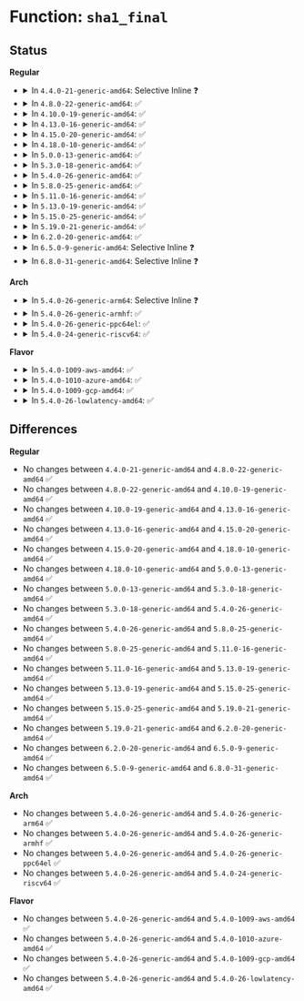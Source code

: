 # Function: <code>sha1_final</code>

## Status
<b>Regular</b>
<ul>
<li>
<details>
<summary>In <code>4.4.0-21-generic-amd64</code>: Selective Inline ❓</summary>

```c
int sha1_final(struct shash_desc * desc, u8 * out)
```

```json
{
  "name": "sha1_final",
  "collision_type": "Unique Static",
  "inline_type": "Selective",
  "funcs": [
    {
      "addr": 18446744071582668957,
      "name": "sha1_final",
      "external": false,
      "loc": "crypto/sha1_generic.c:48",
      "file": "crypto/sha1_generic.c",
      "inline": "not declared, inlined",
      "caller_inline": [
        "crypto/sha1_generic.c:crypto_sha1_finup"
      ],
      "caller_func": []
    }
  ],
  "symbols": [
    {
      "addr": 18446744071582669872,
      "name": "sha1_final",
      "section": ".text",
      "bind": "STB_LOCAL",
      "size": 344
    }
  ]
}
```
</details>
</li>
<li>
<details>
<summary>In <code>4.8.0-22-generic-amd64</code>: ✅</summary>

```c
int sha1_final(struct shash_desc * desc, u8 * out)
```

```json
{
  "name": "sha1_final",
  "collision_type": "Unique Static",
  "inline_type": "No",
  "funcs": [
    {
      "addr": 18446744071582920720,
      "name": "sha1_final",
      "external": false,
      "loc": "crypto/sha1_generic.c:55",
      "file": "crypto/sha1_generic.c",
      "inline": "seen, unknown",
      "caller_inline": [],
      "caller_func": [
        "crypto/sha1_generic.c:crypto_sha1_finup"
      ]
    }
  ],
  "symbols": [
    {
      "addr": 18446744071582920720,
      "name": "sha1_final",
      "section": ".text",
      "bind": "STB_LOCAL",
      "size": 326
    }
  ]
}
```
</details>
</li>
<li>
<details>
<summary>In <code>4.10.0-19-generic-amd64</code>: ✅</summary>

```c
int sha1_final(struct shash_desc * desc, u8 * out)
```

```json
{
  "name": "sha1_final",
  "collision_type": "Unique Static",
  "inline_type": "No",
  "funcs": [
    {
      "addr": 18446744071583023152,
      "name": "sha1_final",
      "external": false,
      "loc": "crypto/sha1_generic.c:55",
      "file": "crypto/sha1_generic.c",
      "inline": "seen, unknown",
      "caller_inline": [],
      "caller_func": [
        "crypto/sha1_generic.c:crypto_sha1_finup"
      ]
    }
  ],
  "symbols": [
    {
      "addr": 18446744071583023152,
      "name": "sha1_final",
      "section": ".text",
      "bind": "STB_LOCAL",
      "size": 326
    }
  ]
}
```
</details>
</li>
<li>
<details>
<summary>In <code>4.13.0-16-generic-amd64</code>: ✅</summary>

```c
int sha1_final(struct shash_desc * desc, u8 * out)
```

```json
{
  "name": "sha1_final",
  "collision_type": "Unique Static",
  "inline_type": "No",
  "funcs": [
    {
      "addr": 18446744071583077136,
      "name": "sha1_final",
      "external": false,
      "loc": "crypto/sha1_generic.c:55",
      "file": "crypto/sha1_generic.c",
      "inline": "seen, unknown",
      "caller_inline": [],
      "caller_func": [
        "crypto/sha1_generic.c:crypto_sha1_finup"
      ]
    }
  ],
  "symbols": [
    {
      "addr": 18446744071583077136,
      "name": "sha1_final",
      "section": ".text",
      "bind": "STB_LOCAL",
      "size": 319
    }
  ]
}
```
</details>
</li>
<li>
<details>
<summary>In <code>4.15.0-20-generic-amd64</code>: ✅</summary>

```c
int sha1_final(struct shash_desc * desc, u8 * out)
```

```json
{
  "name": "sha1_final",
  "collision_type": "Unique Static",
  "inline_type": "No",
  "funcs": [
    {
      "addr": 18446744071583243568,
      "name": "sha1_final",
      "external": false,
      "loc": "crypto/sha1_generic.c:55",
      "file": "crypto/sha1_generic.c",
      "inline": "seen, unknown",
      "caller_inline": [],
      "caller_func": [
        "crypto/sha1_generic.c:crypto_sha1_finup"
      ]
    }
  ],
  "symbols": [
    {
      "addr": 18446744071583243568,
      "name": "sha1_final",
      "section": ".text",
      "bind": "STB_LOCAL",
      "size": 319
    }
  ]
}
```
</details>
</li>
<li>
<details>
<summary>In <code>4.18.0-10-generic-amd64</code>: ✅</summary>

```c
int sha1_final(struct shash_desc * desc, u8 * out)
```

```json
{
  "name": "sha1_final",
  "collision_type": "Unique Static",
  "inline_type": "No",
  "funcs": [
    {
      "addr": 18446744071583451280,
      "name": "sha1_final",
      "external": false,
      "loc": "crypto/sha1_generic.c:55",
      "file": "crypto/sha1_generic.c",
      "inline": "seen, unknown",
      "caller_inline": [],
      "caller_func": [
        "crypto/sha1_generic.c:crypto_sha1_finup"
      ]
    }
  ],
  "symbols": [
    {
      "addr": 18446744071583451280,
      "name": "sha1_final",
      "section": ".text",
      "bind": "STB_LOCAL",
      "size": 334
    }
  ]
}
```
</details>
</li>
<li>
<details>
<summary>In <code>5.0.0-13-generic-amd64</code>: ✅</summary>

```c
int sha1_final(struct shash_desc * desc, u8 * out)
```

```json
{
  "name": "sha1_final",
  "collision_type": "Unique Static",
  "inline_type": "No",
  "funcs": [
    {
      "addr": 18446744071583573248,
      "name": "sha1_final",
      "external": false,
      "loc": "crypto/sha1_generic.c:55",
      "file": "crypto/sha1_generic.c",
      "inline": "seen, unknown",
      "caller_inline": [],
      "caller_func": [
        "crypto/sha1_generic.c:crypto_sha1_finup"
      ]
    }
  ],
  "symbols": [
    {
      "addr": 18446744071583573248,
      "name": "sha1_final",
      "section": ".text",
      "bind": "STB_LOCAL",
      "size": 334
    }
  ]
}
```
</details>
</li>
<li>
<details>
<summary>In <code>5.3.0-18-generic-amd64</code>: ✅</summary>

```c
int sha1_final(struct shash_desc * desc, u8 * out)
```

```json
{
  "name": "sha1_final",
  "collision_type": "Unique Static",
  "inline_type": "No",
  "funcs": [
    {
      "addr": 18446744071583762240,
      "name": "sha1_final",
      "external": false,
      "loc": "crypto/sha1_generic.c:50",
      "file": "crypto/sha1_generic.c",
      "inline": "seen, unknown",
      "caller_inline": [],
      "caller_func": [
        "crypto/sha1_generic.c:crypto_sha1_finup"
      ]
    }
  ],
  "symbols": [
    {
      "addr": 18446744071583762240,
      "name": "sha1_final",
      "section": ".text",
      "bind": "STB_LOCAL",
      "size": 333
    }
  ]
}
```
</details>
</li>
<li>
<details>
<summary>In <code>5.4.0-26-generic-amd64</code>: ✅</summary>

```c
int sha1_final(struct shash_desc * desc, u8 * out)
```

```json
{
  "name": "sha1_final",
  "collision_type": "Unique Static",
  "inline_type": "No",
  "funcs": [
    {
      "addr": 18446744071583871920,
      "name": "sha1_final",
      "external": false,
      "loc": "crypto/sha1_generic.c:50",
      "file": "crypto/sha1_generic.c",
      "inline": "seen, unknown",
      "caller_inline": [],
      "caller_func": [
        "crypto/sha1_generic.c:crypto_sha1_finup"
      ]
    }
  ],
  "symbols": [
    {
      "addr": 18446744071583871920,
      "name": "sha1_final",
      "section": ".text",
      "bind": "STB_LOCAL",
      "size": 333
    }
  ]
}
```
</details>
</li>
<li>
<details>
<summary>In <code>5.8.0-25-generic-amd64</code>: ✅</summary>

```c
int sha1_final(struct shash_desc * desc, u8 * out)
```

```json
{
  "name": "sha1_final",
  "collision_type": "Unique Static",
  "inline_type": "No",
  "funcs": [
    {
      "addr": 18446744071584261824,
      "name": "sha1_final",
      "external": false,
      "loc": "crypto/sha1_generic.c:49",
      "file": "crypto/sha1_generic.c",
      "inline": "seen, unknown",
      "caller_inline": [],
      "caller_func": [
        "crypto/sha1_generic.c:crypto_sha1_finup"
      ]
    }
  ],
  "symbols": [
    {
      "addr": 18446744071584261824,
      "name": "sha1_final",
      "section": ".text",
      "bind": "STB_LOCAL",
      "size": 416
    }
  ]
}
```
</details>
</li>
<li>
<details>
<summary>In <code>5.11.0-16-generic-amd64</code>: ✅</summary>

```c
int sha1_final(struct shash_desc * desc, u8 * out)
```

```json
{
  "name": "sha1_final",
  "collision_type": "Unique Static",
  "inline_type": "No",
  "funcs": [
    {
      "addr": 18446744071584380528,
      "name": "sha1_final",
      "external": false,
      "loc": "crypto/sha1_generic.c:49",
      "file": "crypto/sha1_generic.c",
      "inline": "seen, unknown",
      "caller_inline": [],
      "caller_func": [
        "crypto/sha1_generic.c:crypto_sha1_finup"
      ]
    }
  ],
  "symbols": [
    {
      "addr": 18446744071584380528,
      "name": "sha1_final",
      "section": ".text",
      "bind": "STB_LOCAL",
      "size": 447
    }
  ]
}
```
</details>
</li>
<li>
<details>
<summary>In <code>5.13.0-19-generic-amd64</code>: ✅</summary>

```c
int sha1_final(struct shash_desc * desc, u8 * out)
```

```json
{
  "name": "sha1_final",
  "collision_type": "Unique Static",
  "inline_type": "No",
  "funcs": [
    {
      "addr": 18446744071584415024,
      "name": "sha1_final",
      "external": false,
      "loc": "crypto/sha1_generic.c:49",
      "file": "crypto/sha1_generic.c",
      "inline": "seen, unknown",
      "caller_inline": [],
      "caller_func": [
        "crypto/sha1_generic.c:crypto_sha1_finup"
      ]
    }
  ],
  "symbols": [
    {
      "addr": 18446744071584415024,
      "name": "sha1_final",
      "section": ".text",
      "bind": "STB_LOCAL",
      "size": 445
    }
  ]
}
```
</details>
</li>
<li>
<details>
<summary>In <code>5.15.0-25-generic-amd64</code>: ✅</summary>

```c
int sha1_final(struct shash_desc * desc, u8 * out)
```

```json
{
  "name": "sha1_final",
  "collision_type": "Unique Static",
  "inline_type": "No",
  "funcs": [
    {
      "addr": 18446744071584810624,
      "name": "sha1_final",
      "external": false,
      "loc": "crypto/sha1_generic.c:49",
      "file": "crypto/sha1_generic.c",
      "inline": "seen, unknown",
      "caller_inline": [],
      "caller_func": [
        "crypto/sha1_generic.c:crypto_sha1_finup"
      ]
    }
  ],
  "symbols": [
    {
      "addr": 18446744071584810624,
      "name": "sha1_final",
      "section": ".text",
      "bind": "STB_LOCAL",
      "size": 482
    }
  ]
}
```
</details>
</li>
<li>
<details>
<summary>In <code>5.19.0-21-generic-amd64</code>: ✅</summary>

```c
int sha1_final(struct shash_desc * desc, u8 * out)
```

```json
{
  "name": "sha1_final",
  "collision_type": "Unique Static",
  "inline_type": "No",
  "funcs": [
    {
      "addr": 18446744071585501152,
      "name": "sha1_final",
      "external": false,
      "loc": "crypto/sha1_generic.c:49",
      "file": "crypto/sha1_generic.c",
      "inline": "seen, unknown",
      "caller_inline": [],
      "caller_func": [
        "crypto/sha1_generic.c:crypto_sha1_finup"
      ]
    }
  ],
  "symbols": [
    {
      "addr": 18446744071585501152,
      "name": "sha1_final",
      "section": ".text",
      "bind": "STB_LOCAL",
      "size": 516
    }
  ]
}
```
</details>
</li>
<li>
<details>
<summary>In <code>6.2.0-20-generic-amd64</code>: ✅</summary>

```c
int sha1_final(struct shash_desc * desc, u8 * out)
```

```json
{
  "name": "sha1_final",
  "collision_type": "Unique Static",
  "inline_type": "No",
  "funcs": [
    {
      "addr": 18446744071586264160,
      "name": "sha1_final",
      "external": false,
      "loc": "crypto/sha1_generic.c:49",
      "file": "crypto/sha1_generic.c",
      "inline": "seen, unknown",
      "caller_inline": [],
      "caller_func": [
        "crypto/sha1_generic.c:crypto_sha1_finup"
      ]
    }
  ],
  "symbols": [
    {
      "addr": 18446744071586264160,
      "name": "sha1_final",
      "section": ".text",
      "bind": "STB_LOCAL",
      "size": 516
    }
  ]
}
```
</details>
</li>
<li>
<details>
<summary>In <code>6.5.0-9-generic-amd64</code>: Selective Inline ❓</summary>

```c
int sha1_final(struct shash_desc * desc, u8 * out)
```

```json
{
  "name": "sha1_final",
  "collision_type": "Unique Static",
  "inline_type": "Selective",
  "funcs": [
    {
      "addr": 18446744071586506338,
      "name": "sha1_final",
      "external": false,
      "loc": "crypto/sha1_generic.c:49",
      "file": "crypto/sha1_generic.c",
      "inline": "not declared, inlined",
      "caller_inline": [
        "crypto/sha1_generic.c:crypto_sha1_finup"
      ],
      "caller_func": []
    }
  ],
  "symbols": [
    {
      "addr": 18446744071586505520,
      "name": "sha1_final",
      "section": ".text",
      "bind": "STB_LOCAL",
      "size": 139
    }
  ]
}
```
</details>
</li>
<li>
<details>
<summary>In <code>6.8.0-31-generic-amd64</code>: Selective Inline ❓</summary>

```c
int sha1_final(struct shash_desc * desc, u8 * out)
```

```json
{
  "name": "sha1_final",
  "collision_type": "Unique Static",
  "inline_type": "Selective",
  "funcs": [
    {
      "addr": 18446744071586775730,
      "name": "sha1_final",
      "external": false,
      "loc": "crypto/sha1_generic.c:49",
      "file": "crypto/sha1_generic.c",
      "inline": "not declared, inlined",
      "caller_inline": [
        "crypto/sha1_generic.c:crypto_sha1_finup"
      ],
      "caller_func": []
    }
  ],
  "symbols": [
    {
      "addr": 18446744071586774912,
      "name": "sha1_final",
      "section": ".text",
      "bind": "STB_LOCAL",
      "size": 139
    }
  ]
}
```
</details>
</li>
</ul>
<b>Arch</b>
<ul>
<li>
<details>
<summary>In <code>5.4.0-26-generic-arm64</code>: Selective Inline ❓</summary>

```c
int sha1_final(struct shash_desc * desc, u8 * out)
```

```json
{
  "name": "sha1_final",
  "collision_type": "Unique Static",
  "inline_type": "Selective",
  "funcs": [
    {
      "addr": 18446603336495690540,
      "name": "sha1_final",
      "external": false,
      "loc": "crypto/sha1_generic.c:50",
      "file": "crypto/sha1_generic.c",
      "inline": "not declared, inlined",
      "caller_inline": [
        "crypto/sha1_generic.c:crypto_sha1_finup"
      ],
      "caller_func": []
    }
  ],
  "symbols": [
    {
      "addr": 18446603336495691168,
      "name": "sha1_final",
      "section": ".text",
      "bind": "STB_LOCAL",
      "size": 320
    }
  ]
}
```
</details>
</li>
<li>
<details>
<summary>In <code>5.4.0-26-generic-armhf</code>: ✅</summary>

```c
int sha1_final(struct shash_desc * desc, u8 * out)
```

```json
{
  "name": "sha1_final",
  "collision_type": "Unique Static",
  "inline_type": "No",
  "funcs": [
    {
      "addr": 3229040348,
      "name": "sha1_final",
      "external": false,
      "loc": "crypto/sha1_generic.c:50",
      "file": "crypto/sha1_generic.c",
      "inline": "seen, unknown",
      "caller_inline": [],
      "caller_func": [
        "crypto/sha1_generic.c:crypto_sha1_finup"
      ]
    }
  ],
  "symbols": [
    {
      "addr": 3229040348,
      "name": "sha1_final",
      "section": ".text",
      "bind": "STB_LOCAL",
      "size": 244
    }
  ]
}
```
</details>
</li>
<li>
<details>
<summary>In <code>5.4.0-26-generic-ppc64el</code>: ✅</summary>

```c
int sha1_final(struct shash_desc * desc, u8 * out)
```

```json
{
  "name": "sha1_final",
  "collision_type": "Unique Static",
  "inline_type": "No",
  "funcs": [
    {
      "addr": 13835058055289835184,
      "name": "sha1_final",
      "external": false,
      "loc": "crypto/sha1_generic.c:50",
      "file": "crypto/sha1_generic.c",
      "inline": "seen, unknown",
      "caller_inline": [],
      "caller_func": [
        "crypto/sha1_generic.c:crypto_sha1_finup"
      ]
    }
  ],
  "symbols": [
    {
      "addr": 13835058055289835184,
      "name": "sha1_final",
      "section": ".text",
      "bind": "STB_LOCAL",
      "size": 336
    }
  ]
}
```
</details>
</li>
<li>
<details>
<summary>In <code>5.4.0-24-generic-riscv64</code>: ✅</summary>

```c
int sha1_final(struct shash_desc * desc, u8 * out)
```

```json
{
  "name": "sha1_final",
  "collision_type": "Unique Static",
  "inline_type": "No",
  "funcs": [
    {
      "addr": 18446743936274838384,
      "name": "sha1_final",
      "external": false,
      "loc": "crypto/sha1_generic.c:50",
      "file": "crypto/sha1_generic.c",
      "inline": "seen, unknown",
      "caller_inline": [],
      "caller_func": [
        "crypto/sha1_generic.c:crypto_sha1_finup"
      ]
    }
  ],
  "symbols": [
    {
      "addr": 18446743936274838384,
      "name": "sha1_final",
      "section": ".text",
      "bind": "STB_LOCAL",
      "size": 364
    }
  ]
}
```
</details>
</li>
</ul>
<b>Flavor</b>
<ul>
<li>
<details>
<summary>In <code>5.4.0-1009-aws-amd64</code>: ✅</summary>

```c
int sha1_final(struct shash_desc * desc, u8 * out)
```

```json
{
  "name": "sha1_final",
  "collision_type": "Unique Static",
  "inline_type": "No",
  "funcs": [
    {
      "addr": 18446744071583840656,
      "name": "sha1_final",
      "external": false,
      "loc": "crypto/sha1_generic.c:50",
      "file": "crypto/sha1_generic.c",
      "inline": "seen, unknown",
      "caller_inline": [],
      "caller_func": [
        "crypto/sha1_generic.c:crypto_sha1_finup"
      ]
    }
  ],
  "symbols": [
    {
      "addr": 18446744071583840656,
      "name": "sha1_final",
      "section": ".text",
      "bind": "STB_LOCAL",
      "size": 333
    }
  ]
}
```
</details>
</li>
<li>
<details>
<summary>In <code>5.4.0-1010-azure-amd64</code>: ✅</summary>

```c
int sha1_final(struct shash_desc * desc, u8 * out)
```

```json
{
  "name": "sha1_final",
  "collision_type": "Unique Static",
  "inline_type": "No",
  "funcs": [
    {
      "addr": 18446744071583777712,
      "name": "sha1_final",
      "external": false,
      "loc": "crypto/sha1_generic.c:50",
      "file": "crypto/sha1_generic.c",
      "inline": "seen, unknown",
      "caller_inline": [],
      "caller_func": [
        "crypto/sha1_generic.c:crypto_sha1_finup"
      ]
    }
  ],
  "symbols": [
    {
      "addr": 18446744071583777712,
      "name": "sha1_final",
      "section": ".text",
      "bind": "STB_LOCAL",
      "size": 333
    }
  ]
}
```
</details>
</li>
<li>
<details>
<summary>In <code>5.4.0-1009-gcp-amd64</code>: ✅</summary>

```c
int sha1_final(struct shash_desc * desc, u8 * out)
```

```json
{
  "name": "sha1_final",
  "collision_type": "Unique Static",
  "inline_type": "No",
  "funcs": [
    {
      "addr": 18446744071583824416,
      "name": "sha1_final",
      "external": false,
      "loc": "crypto/sha1_generic.c:50",
      "file": "crypto/sha1_generic.c",
      "inline": "seen, unknown",
      "caller_inline": [],
      "caller_func": [
        "crypto/sha1_generic.c:crypto_sha1_finup"
      ]
    }
  ],
  "symbols": [
    {
      "addr": 18446744071583824416,
      "name": "sha1_final",
      "section": ".text",
      "bind": "STB_LOCAL",
      "size": 333
    }
  ]
}
```
</details>
</li>
<li>
<details>
<summary>In <code>5.4.0-26-lowlatency-amd64</code>: ✅</summary>

```c
int sha1_final(struct shash_desc * desc, u8 * out)
```

```json
{
  "name": "sha1_final",
  "collision_type": "Unique Static",
  "inline_type": "No",
  "funcs": [
    {
      "addr": 18446744071583925488,
      "name": "sha1_final",
      "external": false,
      "loc": "crypto/sha1_generic.c:50",
      "file": "crypto/sha1_generic.c",
      "inline": "seen, unknown",
      "caller_inline": [],
      "caller_func": [
        "crypto/sha1_generic.c:crypto_sha1_finup"
      ]
    }
  ],
  "symbols": [
    {
      "addr": 18446744071583925488,
      "name": "sha1_final",
      "section": ".text",
      "bind": "STB_LOCAL",
      "size": 333
    }
  ]
}
```
</details>
</li>
</ul>

## Differences
<b>Regular</b>
<ul>
<li>
No changes between <code>4.4.0-21-generic-amd64</code> and <code>4.8.0-22-generic-amd64</code> ✅
</li>
<li>
No changes between <code>4.8.0-22-generic-amd64</code> and <code>4.10.0-19-generic-amd64</code> ✅
</li>
<li>
No changes between <code>4.10.0-19-generic-amd64</code> and <code>4.13.0-16-generic-amd64</code> ✅
</li>
<li>
No changes between <code>4.13.0-16-generic-amd64</code> and <code>4.15.0-20-generic-amd64</code> ✅
</li>
<li>
No changes between <code>4.15.0-20-generic-amd64</code> and <code>4.18.0-10-generic-amd64</code> ✅
</li>
<li>
No changes between <code>4.18.0-10-generic-amd64</code> and <code>5.0.0-13-generic-amd64</code> ✅
</li>
<li>
No changes between <code>5.0.0-13-generic-amd64</code> and <code>5.3.0-18-generic-amd64</code> ✅
</li>
<li>
No changes between <code>5.3.0-18-generic-amd64</code> and <code>5.4.0-26-generic-amd64</code> ✅
</li>
<li>
No changes between <code>5.4.0-26-generic-amd64</code> and <code>5.8.0-25-generic-amd64</code> ✅
</li>
<li>
No changes between <code>5.8.0-25-generic-amd64</code> and <code>5.11.0-16-generic-amd64</code> ✅
</li>
<li>
No changes between <code>5.11.0-16-generic-amd64</code> and <code>5.13.0-19-generic-amd64</code> ✅
</li>
<li>
No changes between <code>5.13.0-19-generic-amd64</code> and <code>5.15.0-25-generic-amd64</code> ✅
</li>
<li>
No changes between <code>5.15.0-25-generic-amd64</code> and <code>5.19.0-21-generic-amd64</code> ✅
</li>
<li>
No changes between <code>5.19.0-21-generic-amd64</code> and <code>6.2.0-20-generic-amd64</code> ✅
</li>
<li>
No changes between <code>6.2.0-20-generic-amd64</code> and <code>6.5.0-9-generic-amd64</code> ✅
</li>
<li>
No changes between <code>6.5.0-9-generic-amd64</code> and <code>6.8.0-31-generic-amd64</code> ✅
</li>
</ul>
<b>Arch</b>
<ul>
<li>
No changes between <code>5.4.0-26-generic-amd64</code> and <code>5.4.0-26-generic-arm64</code> ✅
</li>
<li>
No changes between <code>5.4.0-26-generic-amd64</code> and <code>5.4.0-26-generic-armhf</code> ✅
</li>
<li>
No changes between <code>5.4.0-26-generic-amd64</code> and <code>5.4.0-26-generic-ppc64el</code> ✅
</li>
<li>
No changes between <code>5.4.0-26-generic-amd64</code> and <code>5.4.0-24-generic-riscv64</code> ✅
</li>
</ul>
<b>Flavor</b>
<ul>
<li>
No changes between <code>5.4.0-26-generic-amd64</code> and <code>5.4.0-1009-aws-amd64</code> ✅
</li>
<li>
No changes between <code>5.4.0-26-generic-amd64</code> and <code>5.4.0-1010-azure-amd64</code> ✅
</li>
<li>
No changes between <code>5.4.0-26-generic-amd64</code> and <code>5.4.0-1009-gcp-amd64</code> ✅
</li>
<li>
No changes between <code>5.4.0-26-generic-amd64</code> and <code>5.4.0-26-lowlatency-amd64</code> ✅
</li>
</ul>
